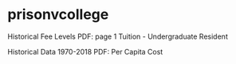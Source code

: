 # prisonvcollege

Historical Fee Levels PDF: page 1
Tuition - Undergraduate Resident

Historical Data 1970-2018 PDF:
Per Capita Cost
